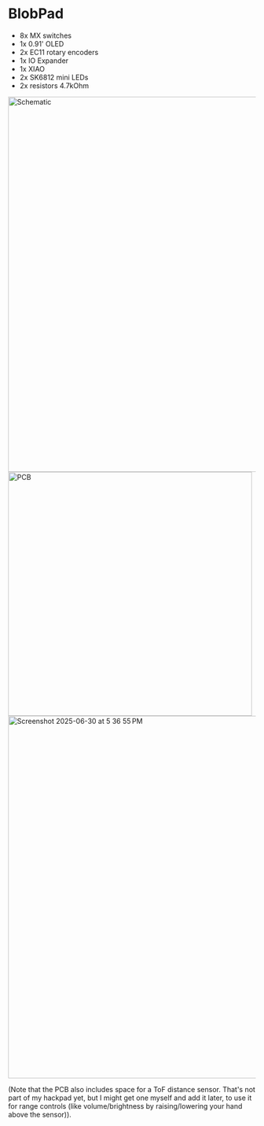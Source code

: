 # BlobPad

- 8x MX switches
- 1x 0.91' OLED
- 2x EC11 rotary encoders
- 1x IO Expander
- 1x XIAO
- 2x SK6812 mini LEDs
- 2x resistors 4.7kOhm

<img width="763" alt="Schematic" src="https://github.com/user-attachments/assets/7f44b6ec-eff3-462b-8903-af7857f06080" />
<img width="496" alt="PCB" src="https://github.com/user-attachments/assets/175183ec-8eb5-4c34-b95f-e0250e8f7dd9" />

<img width="737" alt="Screenshot 2025-06-30 at 5 36 55 PM" src="https://github.com/user-attachments/assets/9f985b69-c812-458e-9a21-19e2e0a26b10" />

(Note that the PCB also includes space for a ToF distance sensor. That's not part of my hackpad yet, but I might get one myself and add it later, to use it for range controls (like volume/brightness by raising/lowering your hand above the sensor)).
